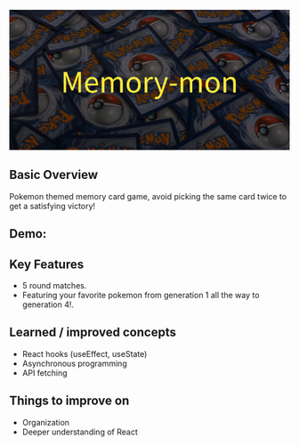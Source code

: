 <p align="center"> <img src="./readme_resources/Memory-mon.png"></p>

## Basic Overview

Pokemon themed memory card game, avoid picking the same card twice to get a satisfying victory!

## Demo:

<!-- https://github.com/modMars/WeatherStorm/assets/90658669/8ad5d5f1-9d98-4cbe-9430-5a617ce17926 -->

## Key Features

- 5 round matches.
- Featuring your favorite pokemon from generation 1 all the way to generation 4!.

## Learned / improved concepts

- React hooks (useEffect, useState)
- Asynchronous programming
- API fetching

## Things to improve on

- Organization
- Deeper understanding of React
